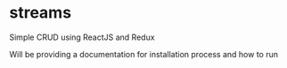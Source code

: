 # streams

Simple CRUD using ReactJS and Redux

Will be providing a documentation for installation process and how to run
